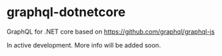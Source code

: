 # graphql-dotnetcore
GraphQL for .NET core based on https://github.com/graphql/graphql-js

In active development. More info will be added soon.
